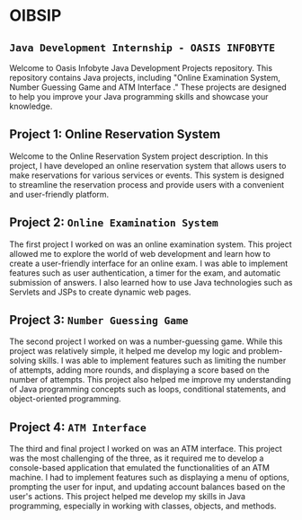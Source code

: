 # OIBSIP
## `Java Development Internship - OASIS INFOBYTE`


Welcome to Oasis Infobyte Java Development Projects repository. This repository contains Java projects, including "Online Examination System, Number Guessing Game and ATM Interface ." These projects are designed to help you improve your Java programming skills and showcase your knowledge.

## Project 1: Online Reservation System
Welcome to the Online Reservation System project description. In this project, I have developed an online reservation system that allows users to make reservations for various services or events. This system is designed to streamline the reservation process and provide users with a convenient and user-friendly platform.

## Project 2: `Online Examination System`
The first project I worked on was an online examination system. This project allowed me to explore the world of web development and learn how to create a user-friendly interface for an online exam.
I was able to implement features such as user authentication, a timer for the exam, and automatic submission of answers. I also learned how to use Java technologies such as Servlets and JSPs to create dynamic web pages.

## Project 3: `Number Guessing Game`
The second project I worked on was a number-guessing game. While this project was relatively simple, it helped me develop my logic and problem-solving skills.
I was able to implement features such as limiting the number of attempts, adding more rounds, and displaying a score based on the number of attempts. This project also helped me improve my understanding of Java programming concepts such as loops, conditional statements, and object-oriented programming.

## Project 4: `ATM Interface`
The third and final project I worked on was an ATM interface. This project was the most challenging of the three, as it required me to develop a console-based application that emulated the functionalities of an ATM machine.
I had to implement features such as displaying a menu of options, prompting the user for input, and updating account balances based on the user's actions. This project helped me develop my skills in Java programming, especially in working with classes, objects, and methods.
